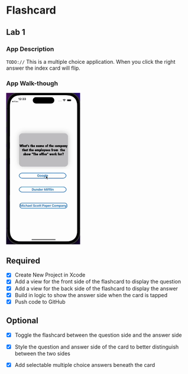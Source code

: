 # Flashcard
## Lab 1

### App Description
`TODO://` This is a multiple choice application. When you click the right answer the index card will flip. 

### App Walk-though

<img src="https://github.com/Edv23/Flashcards/blob/main/ezgif.com-gif-maker.gif" width=200><br>

## Required
- [x] Create New Project in Xcode
- [x] Add a view for the front side of the flashcard to display the question
- [x] Add a view for the back side of the flashcard to display the answer
- [x] Build in logic to show the answer side when the card is tapped
- [x] Push code to GitHub
## Optional
- [X] Toggle the flashcard between the question side and the answer side
- [x] Style the question and answer side of the card to better distinguish between the two sides
- [x] Add selectable multiple choice answers beneath the card

